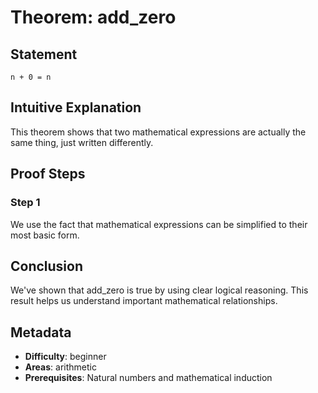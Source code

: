 # Theorem: add_zero

## Statement
```lean
n + 0 = n
```

## Intuitive Explanation
This theorem shows that two mathematical expressions are actually the same thing, just written differently.

## Proof Steps
### Step 1
We use the fact that mathematical expressions can be simplified to their most basic form.

## Conclusion
We've shown that add_zero is true by using clear logical reasoning. This result helps us understand important mathematical relationships.

## Metadata
- **Difficulty**: beginner
- **Areas**: arithmetic
- **Prerequisites**: Natural numbers and mathematical induction
